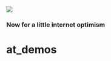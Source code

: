 <img src="https://atsign.dev/assets/img/@developersmall.png?sanitize=true">

### Now for a little internet optimism

# at_demos
